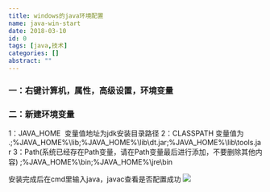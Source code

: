 ```yaml
---
title: windows的java环境配置
name: java-win-start
date: 2018-03-10
id: 0
tags: [java,技术]
categories: []
abstract: ""
---
```



### 一：右键计算机，属性，高级设置，环境变量

### 二：新建环境变量

1：JAVA\_HOME  变量值地址为jdk安装目录路径
2：CLASSPATH 变量值为 .;%JAVA\_HOME%\\lib;%JAVA\_HOME%\\lib\\dt.jar;%JAVA\_HOME%\\lib\\tools.jar 
3：Path(系统已经存在Path变量，请在Path变量最后进行添加，不要删除其他内容) ;%JAVA\_HOME%\\bin;%JAVA\_HOME%\\jre\\bin

 安装完成后在cmd里输入java，javac查看是否配置成功 ![](https://www.liaorenjie.top/wp-content/uploads/2018/03/QQ截图20180310214953-1024x535.png)